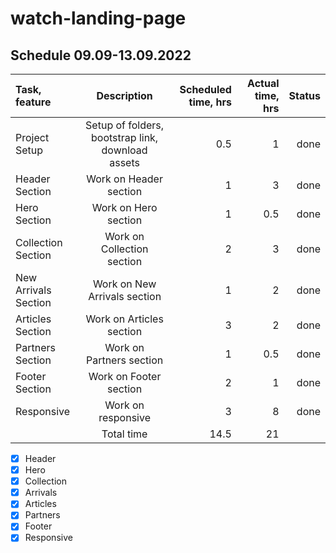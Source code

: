 # watch-landing-page

## Schedule 09.09-13.09.2022

| Task, feature        | Description                            | Scheduled time, hrs | Actual time, hrs     | Status |
| :---                 |    :----:                              |          ---:       |     ---:    |---:    |
| Project Setup        | Setup of folders, bootstrap link, download assets | 0.5      |1            |  done      |
| Header Section       | Work on Header section                 | 1                   |3            |  done      |
| Hero Section         | Work on Hero section                   | 1                   |0.5          |  done     |
| Collection Section   | Work on Collection section             | 2                   |3            |  done      |
| New Arrivals Section | Work on New Arrivals section           | 1                   |2            |  done     |
| Articles Section     | Work on Articles section               | 3                   |2            |  done     |
| Partners Section     | Work on Partners section               | 1                   |0.5          |  done     |
| Footer Section       | Work on Footer section                 | 2                   |1            |  done     |
| Responsive           | Work on responsive                     | 3                   |8            |  done     |
|                      | Total time                             | 14.5                |21           |           |


- [x] Header 
- [x] Hero
- [x] Collection
- [x] Arrivals
- [x] Articles
- [x] Partners
- [x] Footer
- [x] Responsive